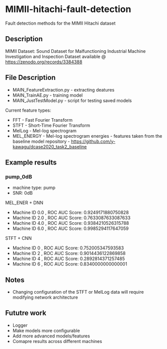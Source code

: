 # MIMII-hitachi-fault-detection
Fault detection methods for the MIMII Hitachi dataset

## Description 
  MIMII Dataset: Sound Dataset for Malfunctioning Industrial Machine Investigation and Inspection
  Dataset available @ https://zenodo.org/records/3384388

## File Description
- MAIN_FeatureExtraction.py  - extracting deatures
- MAIN_TrainAE.py            - training model 
- MAIN_JustTestModel.py      - script for testing saved models 


Current feature types:
- FFT - Fast Fourier Transform
- STFT - Short-Time Fourier Transform
- MelLog -   Mel-log spectrogram
- MEL_ENERGY -  Mel-log spectrogram energies - features taken from the baseline model repository 
              - https://github.com/y-kawagu/dcase2020_task2_baseline

## Example results

### pump_0dB
- machine type: pump
- SNR: 0dB 

MEL_ENER + DNN 
- Machine ID 0.0 , ROC AUC Score:  0.9249171880750828 
- Machine ID 2.0 , ROC AUC Score:  0.7633087633087633
- Machine ID 4.0 , ROC AUC Score:  0.9384210526315788
- Machine ID 6.0 , ROC AUC Score:  0.9985294117647059

STFT + CNN
- Machine ID 0 , ROC AUC Score:  0.752005347593583
- Machine ID 2 , ROC AUC Score:  0.9014436122869858
- Machine ID 4 , ROC AUC Score:  0.2892814371257485
- Machine ID 6 , ROC AUC Score:  0.8340000000000001


## Notes 
- Changing configuration of the STFT or MelLog data will require 
  modifying network architecture 

## Fututre work 

- Logger 
- Make models more configurable
- Add more advanced models/features
- Comapre results across different machines 

